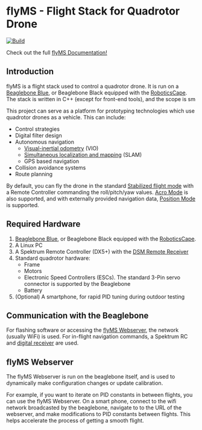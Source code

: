 # flyMS - Flight Stack for Quadrotor Drone

[![Build](https://github.com/msardonini/flyMS/actions/workflows/main.yml/badge.svg)](https://github.com/msardonini/flyMS/actions/workflows/main.yml)

Check out the full [flyMS Documentation!](https://msardonini.github.io/flyMS/)

## Introduction

flyMS is a flight stack used to control a quadrotor drone. It is run on a
[Beaglebone Blue](https://beagleboard.org/blue), or Beaglebone Black equipped with the
[RoboticsCape](https://www.newark.com/element14/bb-cape-robotics/robotics-cape-9-18-vdc/dp/95Y0637).
The stack is written in C++ (except for front-end tools), and the scope is sm

This project can serve as a platform for prototyping technologies which use quadrotor drones as a vehicle. This can
include:
* Control strategies
* Digital filter design
* Autonomous navigation
    * [Visual-inertial odometry](https://en.wikipedia.org/wiki/Visual_odometry) (VIO)
    * [Simultaneous localization and mapping](https://en.wikipedia.org/wiki/Simultaneous_localization_and_mapping) (SLAM)
    * GPS based navigation
* Collision avoidance systems
* Route planning

By default, you can fly the drone in the standard
[Stabilized flight mode](https://docs.px4.io/main/en/getting_started/flight_modes.html#manual-stabilized-mode-mc)
with a Remote Controller commanding the roll/pitch/yaw values.
[Acro Mode](https://docs.px4.io/main/en/getting_started/flight_modes.html#acro-mode-mc)
is also supported, and with externally provided navigation data,
[Position Mode](https://docs.px4.io/main/en/getting_started/flight_modes.html#position-mode-mc) is supported.

## Required Hardware

1. [Beaglebone Blue](https://beagleboard.org/blue), or Beaglebone Black equipped with the
[RoboticsCape](https://www.newark.com/element14/bb-cape-robotics/robotics-cape-9-18-vdc/dp/95Y0637).
2. A Linux PC
3. A Spektrum Remote Controller (DX5+) with the
[DSM Remote Receiver](https://www.spektrumrc.com/Products/Default.aspx?ProdID=SPM9645)
4. Standard quadrotor hardware:
    * Frame
    * Motors
    * Electronic Speed Controllers (ESCs). The standard 3-Pin servo connector is supported by the Beaglebone
    * Battery
5. (Optional) A smartphone, for rapid PID tuning during outdoor testing

## Communication with the Beaglebone

For flashing software or accessing the [flyMS Webserver](#flyMS-Webserver), the network (usually WiFi) is used. For
in-flight navigation commands, a Spektrum RC and
[digital receiver](https://www.spektrumrc.com/Products/Default.aspx?ProdID=SPM9645) are used.

## flyMS Webserver

The flyMS Webserver is run on the beaglebone itself, and is used to dynamically make configuration changes or update
calibration.

For example, if you want to iterate on PID constants in between flights, you can use the flyMS Webserver. On a smart
phone, connect to the wifi network broadcasted by the beaglebone, navigate to to the URL of the webserver, and make
modifications to PID constants between flights. This helps accelerate the process of getting a smooth flight.
